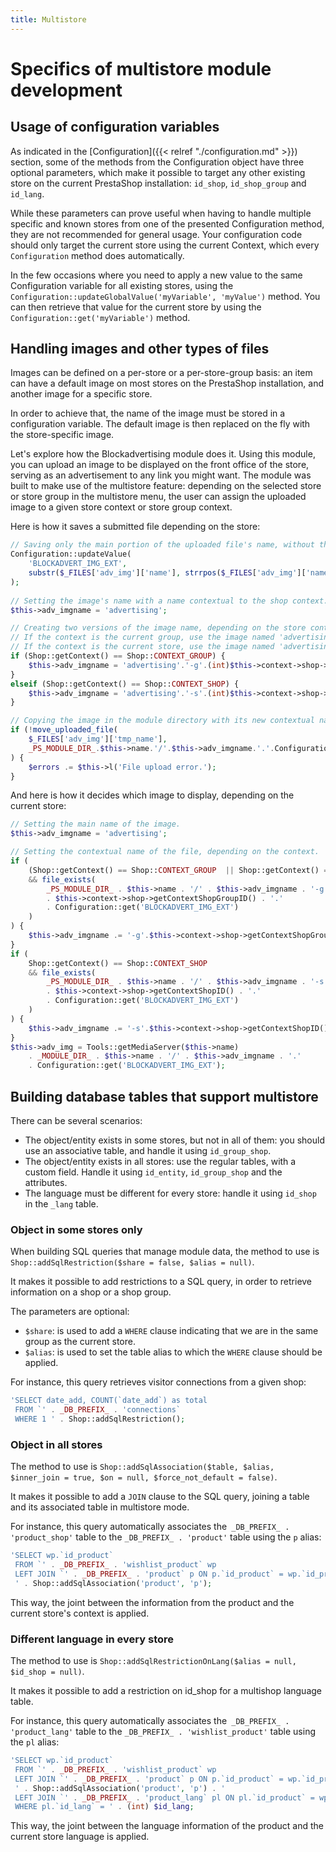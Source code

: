 ```yaml
---
title: Multistore
---
```


# Specifics of multistore module development

## Usage of configuration variables

As indicated in the [Configuration]({{< relref "./configuration.md" >}}) section, some of the methods from the Configuration object have three optional parameters, which make it possible to target any other existing store on the current PrestaShop installation: `id_shop`, `id_shop_group` and `id_lang`.

While these parameters can prove useful when having to handle multiple specific and known stores from one of the presented Configuration method, they are not recommended for general usage. Your configuration code should only target the current store using the current Context, which every `Configuration` method does automatically.

In the few occasions where you need to apply a new value to the same Configuration variable for all existing stores, using the `Configuration::updateGlobalValue('myVariable', 'myValue')` method. You can then retrieve that value for the current store by using the `Configuration::get('myVariable')` method.

## Handling images and other types of files

Images can be defined on a per-store or a per-store-group basis: an item can have a default image on most stores on the PrestaShop installation, and another image for a specific store.

In order to achieve that, the name of the image must be stored in a configuration variable. The default image is then replaced on the fly with the store-specific image.

Let's explore how the Blockadvertising module does it. Using this module, you can upload an image to be displayed on the front office of the store, serving as an advertisement to any link you might want. The module was built to make use of the multistore feature: depending on the selected store or store group in the multistore menu, the user can assign the uploaded image to a given store context or store group context.

Here is how it saves a submitted file depending on the store:

```php
// Saving only the main portion of the uploaded file's name, without the file extension.
Configuration::updateValue(
    'BLOCKADVERT_IMG_EXT',
    substr($_FILES['adv_img']['name'], strrpos($_FILES['adv_img']['name'], '.') + 1)
);
                 
// Setting the image's name with a name contextual to the shop context.
$this->adv_imgname = 'advertising';

// Creating two versions of the image name, depending on the store context:
// If the context is the current group, use the image named 'advertising-g'
// If the context is the current store, use the image named 'advertising-s'
if (Shop::getContext() == Shop::CONTEXT_GROUP) {
    $this->adv_imgname = 'advertising'.'-g'.(int)$this->context->shop->getContextShopGroupID();
}
elseif (Shop::getContext() == Shop::CONTEXT_SHOP) {
    $this->adv_imgname = 'advertising'.'-s'.(int)$this->context->shop->getContextShopID();
}

// Copying the image in the module directory with its new contextual name.
if (!move_uploaded_file(
    $_FILES['adv_img']['tmp_name'],
    _PS_MODULE_DIR_.$this->name.'/'.$this->adv_imgname.'.'.Configuration::get('BLOCKADVERT_IMG_EXT'))
) {
    $errors .= $this->l('File upload error.');
}
```

And here is how it decides which image to display, depending on the current store:


```php
// Setting the main name of the image.
$this->adv_imgname = 'advertising';

// Setting the contextual name of the file, depending on the context.
if (
    (Shop::getContext() == Shop::CONTEXT_GROUP  || Shop::getContext() == Shop::CONTEXT_SHOP)
    && file_exists(
        _PS_MODULE_DIR_ . $this->name . '/' . $this->adv_imgname . '-g'
        . $this->context->shop->getContextShopGroupID() . '.'
        . Configuration::get('BLOCKADVERT_IMG_EXT')
    )
) {
    $this->adv_imgname .= '-g'.$this->context->shop->getContextShopGroupID();
}
if (
    Shop::getContext() == Shop::CONTEXT_SHOP
    && file_exists(
        _PS_MODULE_DIR_ . $this->name . '/' . $this->adv_imgname . '-s'
        . $this->context->shop->getContextShopID() . '.' 
        . Configuration::get('BLOCKADVERT_IMG_EXT')
    )
) {
    $this->adv_imgname .= '-s'.$this->context->shop->getContextShopID();
}
$this->adv_img = Tools::getMediaServer($this->name)
    . _MODULE_DIR_ . $this->name . '/' . $this->adv_imgname . '.' 
    . Configuration::get('BLOCKADVERT_IMG_EXT');
```

## Building database tables that support multistore

There can be several scenarios:

* The object/entity exists in some stores, but not in all of them: you should use an associative table, and handle it using `id_group_shop`.
* The object/entity exists in all stores: use the regular tables, with a custom field. Handle it using `id_entity`, `id_group_shop` and the attributes.
* The language must be different for every store: handle it using `id_shop` in the `_lang` table.

### Object in some stores only

When building SQL queries that manage module data, the method to use is `Shop::addSqlRestriction($share = false, $alias = null)`.

It makes it possible to add restrictions to a SQL query, in order to retrieve information on a shop or a shop group.

The parameters are optional:

* `$share`: is used to add a `WHERE` clause indicating that we are in the same group as the current store.
* `$alias`: is used to set the table alias to which the `WHERE` clause should be applied.

For instance, this query retrieves visitor connections from a given shop:

```php
'SELECT date_add, COUNT(`date_add`) as total
 FROM `' . _DB_PREFIX_ . 'connections`
 WHERE 1 ' . Shop::addSqlRestriction();
```

### Object in all stores

The method to use is `Shop::addSqlAssociation($table, $alias, $inner_join = true, $on = null, $force_not_default = false)`.

It makes it possible to add a `JOIN` clause to the SQL query, joining a table and its associated table in multistore mode.

For instance, this query automatically associates the` _DB_PREFIX_ . 'product_shop'` table to the `_DB_PREFIX_ . 'product'` table using the `p` alias:

```php
'SELECT wp.`id_product`
 FROM `' . _DB_PREFIX_ . 'wishlist_product` wp
 LEFT JOIN `' . _DB_PREFIX_ . 'product` p ON p.`id_product` = wp.`id_product`
 ' . Shop::addSqlAssociation('product', 'p');
```

This way, the joint between the information from the product and the current store's context is applied.

### Different language in every store

The method to use is `Shop::addSqlRestrictionOnLang($alias = null, $id_shop = null)`.

It makes it possible to add a restriction on id_shop for a multishop language table.

For instance, this query automatically associates the` _DB_PREFIX_ . 'product_lang'` table to the `_DB_PREFIX_ . 'wishlist_product'` table using the `pl` alias:

```php
'SELECT wp.`id_product`
 FROM `' . _DB_PREFIX_ . 'wishlist_product` wp
 LEFT JOIN `' . _DB_PREFIX_ . 'product` p ON p.`id_product` = wp.`id_product`
 ' . Shop::addSqlAssociation('product', 'p') . '
 LEFT JOIN `' . _DB_PREFIX_ . 'product_lang` pl ON pl.`id_product` = wp.`id_product`' . Shop::addSqlRestrictionOnLang('pl') . '
 WHERE pl.`id_lang` = ' . (int) $id_lang;
```

This way, the joint between the language information of the product and the current store language is applied.
